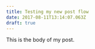 ```yaml
---
title: Testing my new post flow
date: 2017-08-11T13:14:07.063Z
draft: true
---
```

This is the body of my post.


